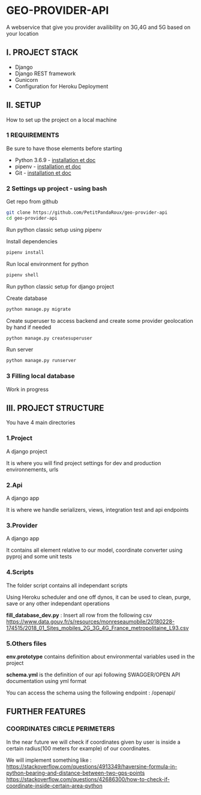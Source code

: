 # GEO-PROVIDER-API

A webservice that give you provider availibility on 3G,4G and 5G based on your location

## I. PROJECT STACK

- Django
- Django REST framework
- Gunicorn
- Configuration for Heroku Deployment

## II. SETUP

How to set up the project on a local machine

### 1 REQUIREMENTS

Be sure to have those elements before starting

- Python 3.6.9 - [installation et doc](https://wiki.python.org/moin/BeginnersGuide)
- pipenv - [installation et doc](https://virtualenv.pypa.io/en/latest/)
- Git - [installation et doc](https://git-scm.com/book/en/v2/Getting-Started-Installing-Git)

### 2 Settings up project - using bash

Get repo from github

```bash
git clone https://github.com/PetitPandaRoux/geo-provider-api
cd geo-provider-api
```

Run python classic setup using pipenv

Install dependencies

```bash
pipenv install
```

Run local environment for python

```bash
pipenv shell
```

Run python classic setup for django project

Create database

```bash
python manage.py migrate
```

Create superuser to access backend and create some provider geolocation by hand if needed

```bash
python manage.py createsuperuser
```

Run server

```bash
python manage.py runserver
```

### 3 Filling local database

Work in progress

## III. PROJECT STRUCTURE

You have 4 main directories

### 1.Project

A django project

It is where you will find project settings for dev and production environnements, urls

### 2.Api

A django app

It is where we handle serializers, views, integration test and api endpoints

### 3.Provider

A django app

It contains all element relative to our model, coordinate converter using pyproj and some unit tests

### 4.Scripts

The folder script contains all independant scripts

Using Heroku scheduler and one off dynos, it can be used to clean, purge, save or any other independant operations

**fill_database_dev.py** : Insert all row from the following csv https://www.data.gouv.fr/s/resources/monreseaumobile/20180228-174515/2018_01_Sites_mobiles_2G_3G_4G_France_metropolitaine_L93.csv

### 5.Others files

**env.prototype** contains definition about environmental variables used in the project

**schema.yml** is the definition of our api following SWAGGER/OPEN API documentation using yml format

You can access the schema using the following endpoint : /openapi/

## FURTHER FEATURES

### COORDINATES CIRCLE PERIMETERS

In the near future we will check if coordinates given by user is inside a certain radius(100 meters for example) of our coordinates.

We will implement something like :
https://stackoverflow.com/questions/4913349/haversine-formula-in-python-bearing-and-distance-between-two-gps-points
https://stackoverflow.com/questions/42686300/how-to-check-if-coordinate-inside-certain-area-python
